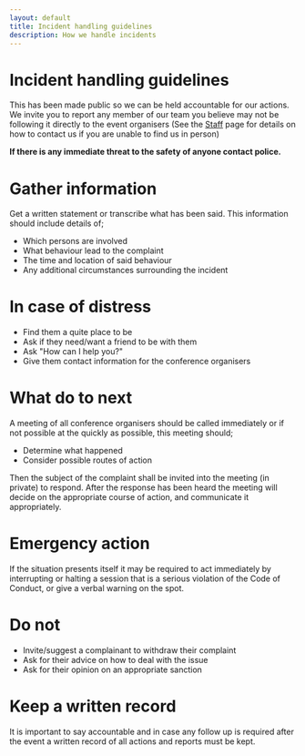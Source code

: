 ```yaml
---
layout: default
title: Incident handling guidelines
description: How we handle incidents
---
```


# Incident handling guidelines

This has been made public so we can be held accountable for our actions. We invite you to report any member of our team you believe may not be following it directly to the event organisers (See the [Staff](/staff) page for details on how to contact us if you are unable to find us in person)

**If there is any immediate threat to the safety of anyone contact police.**

# Gather information
Get a written statement or transcribe what has been said. This information should include details of;
- Which persons are involved
- What behaviour lead to the complaint
- The time and location of said behaviour
- Any additional circumstances surrounding the incident

# In case of distress
- Find them a quite place to be
- Ask if they need/want a friend to be with them
- Ask "How can I help you?"
- Give them contact information for the conference organisers

# What do to next
A meeting of all conference organisers should be called immediately or if not possible
at the quickly as possible, this meeting should;
- Determine what happened
- Consider possible routes of action

Then the subject of the complaint shall be invited into the meeting (in private) to 
respond. After the response has been heard the meeting will decide on the appropriate
course of action, and communicate it appropriately.

# Emergency action
If the situation presents itself it may be required to act immediately by interrupting or 
halting a session that is a serious violation of the Code of Conduct, or give a verbal
warning on the spot.

# Do not
- Invite/suggest a complainant to withdraw their complaint
- Ask for their advice on how to deal with the issue
- Ask for their opinion on an appropriate sanction


# Keep a written record
It is important to say accountable and in case any follow up is required after the event 
a written record of all actions and reports must be kept.
